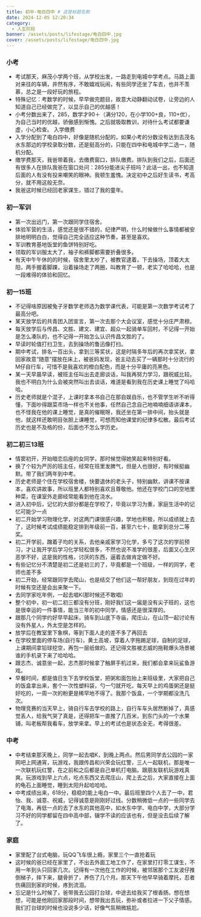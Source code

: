 ```yaml
---
title: 初中-电白四中 # 这是标题名称
date: 2024-12-05 12:20:34
category:
  - 人生阶段
banner: /assets/posts/lifestage/电白四中.jpg
cover: /assets/posts/lifestage/电白四中.jpg
---
```


### 小考
- 考试那天，麻茂小学两个班，从学校出发，一路走到电城中学考点。马路上面对来往的车辆，井然有序，不敢嬉戏玩闹，有些同学还坐了车去，也并不羡慕，总之是一段好玩的旅程。
- 特殊记忆：考数学的时候，早早做完题目，故意大动静翻动试卷，让旁边的人知道自己已经做完了，以显示自己的优越感！
- 小考分数出来了，285，数学才90＋（满分120，在小学100+良，110+优），为自己当时的优越，骄傲感到惭愧。之后就吸取教训，对待什么考试都要谦虚，小心检查。
入学缴费
- 入学分配到了电白四中，好像是随机分配的，如果小考的分数没有达到去茂名水东那边的学校录取分数，还是挺高分的，只能在四中和电城中学二选一，随机分配。
- 缴学费那天，我爸带着我，去缴费窗口，排队缴费。排队到我们之后，后面还有很多人在排队我爸在窗口处问：285分能进尖子班吗？此话一出，也不知道后面的人有没有投来嘲笑的眼神。我顿生羞愧。决定初中之后好生读书，考高分，就不用这般无奈。
- 我爸这时候已经回老家谋生，错过了我的童年。

### 初一军训
- 第一次出远门，第一次跟同学住宿舍。
- 体验军营的生活，感觉还是很不错的，纪律严明，什么时候做什么事情都被安排地明明白白，觉得自己完全适应这种节奏，甚至是喜欢。
- 军训教育基地饭堂的鱼饼特别好吃。
- 领取的军训服太大了，袖子和裤脚都需要折叠很多。
- 有天中午午休的的时候，宿舍里太吵了，被教官逮着，下去操场，顶着大太阳，两手握着脚踝，沿着操场走了两圈，叫教育了一顿，老实了哈哈哈，也是一段难得的体验和回忆。

### 初一15班
- 不记得啥原因被兔子牙数学老师选为数学课代表，可能是第一次数学考试考了最高分吧。
- 某天放学后的共青团入团宣言，第一次去那个大会议室，感觉十分庄严肃穆。
- 每天放学后与传昌、文胜、建文、建宜、超众一起骑单车回村，不记得一开始是怎么凑队的，也不记得一开始怎么认识传昌文胜的了。
- 早读时轮值打扫卫生，去到操场的鲁迅像打扫。
- 期中考试，排名一百出头，拿到三等奖状，这是时隔多年后的再次拿奖状，拿回家故意“随意”摆放在床上，被爸妈发现，爸主动去买了一辆那时十分流行的M仔自行车，可惜不是我喜欢的橙白配色，而是十分平庸的亮黑色。
- 某一天早晨早读，被班主任叫出去走廊谈话，叫我再努力学习，跟祝威比较。我也不明白为什么会被突然叫出去谈话，难道是看到我在历史课上睡觉了吗哈哈。
- 历史老师就是个混子，上课时拿本书自己在那自娱自乐，也不管学生听不听得懂，下面吵得跟菜市场一样也不关他事，任然自己念自己地喃喃细语讲课本，也不怪我在他的课上睡觉，是真的催眠呀，我还坐在第一排中间，抬头就是他，就这样还敢明目张胆上课睡觉，可想而知他课堂的纪律多松散。最后考试历史也是不及格的份，后面也不怎么学历史。

### 初二初三13班
- 情窦初开，开始暗恋后座的女同学，那时候觉得她笑起来特别好看。
- 换了个较为严厉的班主任，经常在班里发脾气，但是人也很好，有时候挺幽默。带了我们两年到中考。
- 历史老师是个住在学校宿舍楼，快要退休的老头子，特别幽默，讲课不按课本，喜欢讲故事，所以班里人都特别喜欢且尊敬他。他还在学校门口的空地里种菜，在课室外走廊经常能看到他在浇水。
- 进入初中后，记忆的大部分都是在学校了，毕竟以学习为重，家庭生活中的记忆可能少一点
- 初二开始学习物理化学，对这两门课很感兴趣，学地也积极，所以成绩就上去了，这时候考试成绩能稳定排到年级前一百，甚至六七十，能拿到总分二等奖。
- 初二开学前，蹭着子均的关系，去他亲戚家学习化学，多亏了这次的学前预习，才让我开学后学习化学轻松很多，不然也说不准学的很差，后面又心生厌恶学不好，这是我的性格，讨厌的东西，逼着去做肯定做不好。
- 有些记忆分不清楚是初二还是初三的了，毕竟都是一个班级，一样的同学，老师也差不多
- 初二开始，经常跟同学去爬山，也是结交了他们这一帮好朋友，到现在过年的时候有空还是会出来聚一下。
- 去同学家吃年例，一起去唱K(那时候还不敢唱)
- 整个初中，初一初二初三都没有分班，刚好我们这一届是没有尖子班的，这也是很幸运的一件事情，能当三年的初中同学，情感还是很深厚的。
- 跟那几个同学约好早早起床，骑车到山底下寺庙，爬庄山，在山顶一起讨论有没有外星人，外太空是怎样的。
- 放学后在教室里下象棋，等到下面人走的差不多了再回去
- 在学校里面的停车场(自行车)，黄土高坡，穿着人字拖踢足球，自制的足球，上课期间拿铅球挖空，再包一层纸做的。还记得文胜被志威的拖鞋爆头场景被谁的手机录下来了哈哈哈。
- 跟志杰、诚意坐一起，志杰那时候拿了触屏手机过来，我们都会拿来玩鲨鱼游戏。
- 早餐时间，都是值日生下去学校饭堂，把粥和面包抬上来班级里，大家把自己的饭盒拿出来，套个一次性塑料袋，勺一勺就开吃，每天早上的鸡蛋粥还是挺好吃的，一周一次的粉更是稀罕地不得了。我那个饭盒，一个学期都没洗几次。
- 物理竞赛的当天早上，骑自行车去学校的路上，自行车车头居然断掉了，真感觉丢人，给我气哭了真是，还得把车一直推了几百米，到东门头的一个水果铺，叫老板帮我看车，放学来拿。早上的考试也是状态全无，考得很差。

### 中考
- 中考结束那天晚上，同学一起去唱K，到晚上两点。然后男同学去公园的一家网吧上网通宵，玩游戏，我跟传昌和兴荣会玩红警，三人一起联机，那是唯一一次联机玩红警，在之前和之后都是自己单机打电脑。跟朋友联机玩游戏真爽。玩游戏到早上六点，吃点东西又去爬庄山，爬上去之后，大家直接在上面的龟石上面睡觉，睡到太阳升起哈哈哈。
- 中考成绩出来，618分，稳稳的能上电白一中。最后班里四个人去了一中，君怡、我、诚意、祝威，记得诚意是刚刚好过线。分数稍微低一点的一些同学去了电海，再低一点的去了水东的其他高中，如水东中学、电白中学，大部分学习不好的同学都留在四中高中部，辍学不读的应该也有，但是没去后续了解了。

### 家庭
- 家里配了台式电脑，玩QQ飞车很上瘾，家里三个一直抢着玩
- 这时候的爸已经在家里了，不出去外面工地工作了，在家里打打零工谋生，不用一年到头只回家几次。记得有一次他在工作的时候，被邻居那个工友波仔推倒梯子，摔下来，腿骨折了，养伤了几个月。那天下午他早早骑着摩托，忍者伤痛回到家的时候，疼到流泪。
- 忘记是什么时候了，爸带我去公园打台球，中途去给我买了根香肠。想在想想，可能是他刚回家那段时间，想带我出去玩，弥补或者拉进一下父子情感。我们打台球的时候也没说多少话，好像气氛稍微尴尬。